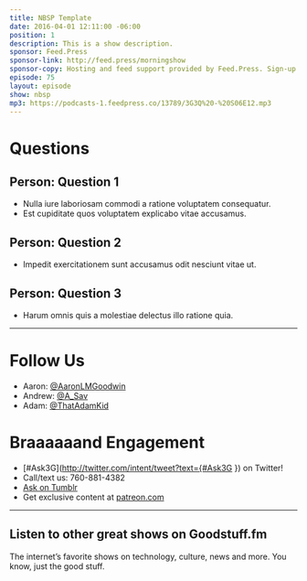 ```yaml
---
title: NBSP Template
date: 2016-04-01 12:11:00 -06:00
position: 1
description: This is a show description.
sponsor: Feed.Press
sponsor-link: http://feed.press/morningshow
sponsor-copy: Hosting and feed support provided by Feed.Press. Sign-up today and try FeedPress on a 14 day trial (no contracts or commitments). Use promo code `morningshow` during checkout to get 10% off your first year
episode: 75
layout: episode
show: nbsp
mp3: https://podcasts-1.feedpress.co/13789/3G3Q%20-%20S06E12.mp3
---
```


# Questions

## Person: Question 1

* Nulla iure laboriosam commodi a ratione voluptatem consequatur.
* Est cupiditate quos voluptatem explicabo vitae accusamus.

## Person: Question 2

* Impedit exercitationem sunt accusamus odit nesciunt vitae ut.

## Person: Question 3

* Harum omnis quis a molestiae delectus illo ratione quia.

***

# Follow Us

* Aaron: [@AaronLMGoodwin](http://twitter.com/aaronlmgoodwin)
* Andrew: [@A_Sav](http://twitter.com/a_sav)
* Adam: [@ThatAdamKid](http://twitter.com/thatadamkid)

# Braaaaaand Engagement

* [#Ask3G](http://twitter.com/intent/tweet?text={#Ask3G }) on Twitter!
* Call/text us: 760-881-4382
* [Ask on Tumblr](http://3g3q.co/ask)
* Get exclusive content at [patreon.com](http://www.patreon.com/3g3q)

---

## Listen to other great shows on Goodstuff.fm

The internet’s favorite shows on technology, culture, news and more. You know, just the good stuff.
